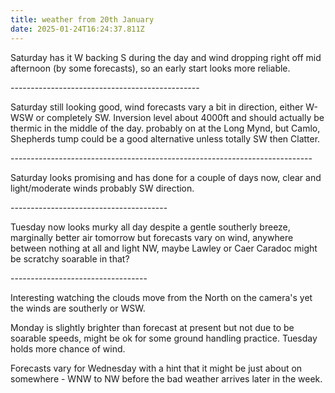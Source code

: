 ```yaml
---
title: weather from 20th January
date: 2025-01-24T16:24:37.811Z
---
```

Saturday has it W backing S during the day and wind dropping right off mid afternoon (by some forecasts), so an early start looks more reliable.

\-----------------------------------------------

Saturday still looking good, wind forecasts vary a bit in direction, either W-WSW or completely SW.   Inversion level about 4000ft and should actually be thermic in the middle of the day.  probably on at the Long Mynd, but Camlo, Shepherds tump could be a good alternative unless totally SW then Clatter.

\---------------------------------------------------------------------------

Saturday looks promising and has done for a couple of days now, clear and light/moderate winds probably SW direction.

\---------------------------------------

Tuesday now looks murky all day despite a gentle southerly breeze, marginally better air tomorrow but forecasts vary on wind, anywhere between nothing at all and light NW, maybe Lawley or Caer Caradoc might be scratchy soarable in that?

\----------------------------------

Interesting watching the clouds move from the North on the camera's yet the winds are southerly or WSW.

Monday is slightly brighter than forecast at present but not due to be soarable speeds, might be ok for some ground handling practice.  Tuesday holds more chance of wind.

Forecasts vary for Wednesday with a hint that it might be just about on somewhere - WNW to NW before the bad weather arrives later in the week.